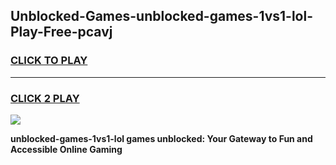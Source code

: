 
## Unblocked-Games-unblocked-games-1vs1-lol-Play-Free-pcavj
<h3>
<a href="https://premium76.site?title=unblocked-games-1vs1-lol&ref=21A">CLICK TO PLAY</a></h3>
<hr>

<h3>
<a href="https://premium76.site?title=unblocked-games-1vs1-lol&ref=21A">CLICK 2 PLAY</a>
  
</h3>

<a href="https://premium76.site?title=unblocked-games-1vs1-lol&ref=21A"><img src="https://clearcache.store/games.png"></a>


**unblocked-games-1vs1-lol games unblocked: Your Gateway to Fun and Accessible Online Gaming**
